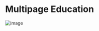 # Multipage Education
![image](https://github.com/JhonnFy/Front-Multipage-Education/assets/97255802/b6df04ee-b29c-4d38-844a-75ad04edd133)
